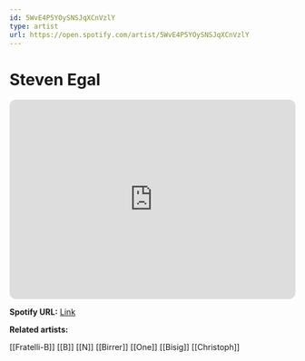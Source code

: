 ```yaml
---
id: 5WvE4P5YOySNSJqXCnVzlY
type: artist
url: https://open.spotify.com/artist/5WvE4P5YOySNSJqXCnVzlY
---
```

# Steven Egal

<iframe style="border-radius:12px" src="https://open.spotify.com/embed/artist/5WvE4P5YOySNSJqXCnVzlY" width="100%" height="352" frameBorder="0" allowfullscreen="" allow="autoplay; clipboard-write; encrypted-media; fullscreen; picture-in-picture" loading="lazy"></iframe>

**Spotify URL:** [Link](https://open.spotify.com/artist/5WvE4P5YOySNSJqXCnVzlY)

**Related artists:**

[[Fratelli-B]]
[[B]]
[[N]]
[[Birrer]]
[[One]]
[[Bisig]]
[[Christoph]]
